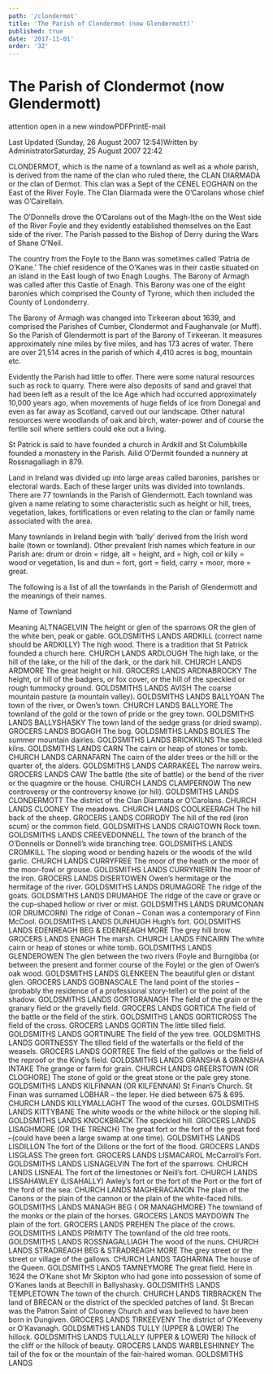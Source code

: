 ```yaml
---
path: '/clondermot'
title: 'The Parish of Clondermot (now Glendermott)'
published: true
date: '2017-11-01'
order: '32'
---
```



# The Parish of Clondermot (now Glendermott)

attention open in a new windowPDFPrintE-mail

Last Updated (Sunday, 26 August 2007 12:54)Written by AdministratorSaturday, 25 August 2007 22:42

CLONDERMOT, which is the name of a townland as well as a whole parish, is derived from the name of the clan who ruled there, the CLAN DIARMADA or the clan of Dermot. This clan was a Sept of the CENEL EOGHAIN on the East of the River Foyle. The Clan Diarmada were the O’Carolans whose chief was O’Cairellain.

The O’Donnells drove the O’Carolans out of the Magh-Ithe on the West side of the River Foyle and they evidently established themselves on the East side of the river. The Parish passed to the Bishop of Derry during the Wars of Shane O’Neil.


The country from the Foyle to the Bann was sometimes called ‘Patria de O’Kane.’ The chief residence of the O’Kanes was in their castle situated on an island in the East lough of two Enagh Loughs. The Barony of Armagh was called after this Castle of Enagh. This Barony was one of the eight baronies which comprised the County of Tyrone, which then included the County of Londonderry.

The Barony of Armagh was changed into Tirkeeran about 1639, and comprised the Parishes of Cumber, Clondermot and Faughanvale (or Muff). So the Parish of Glendermott is part of the Barony of Tirkeeran. It measures approximately nine miles by five miles, and has 173 acres of water. There are over 21,514 acres in the parish of which 4,410 acres is bog, mountain etc.

Evidently the Parish had little to offer. There were some natural resources such as rock to quarry. There were also deposits of sand and gravel that had been left as a result of the Ice Age which had occurred approximately 10,000 years ago, when movements of huge fields of ice from Donegal and even as far away as Scotland, carved out our landscape. Other natural resources were woodlands of oak and birch, water-power and of course the fertile soil where settlers could eke out a living.

St Patrick is said to have founded a church in Ardkill and St Columbkille founded a monastery in the Parish. Ailid O’Dermit founded a nunnery at Rossnagalliagh in 879.

Land in Ireland was divided up into large areas called baronies, parishes or electoral wards. Each of these larger units was divided into townlands. There are 77 townlands in the Parish of Glendermott. Each townland was given a name relating to some characteristic such as height or hill, trees, vegetation, lakes, fortifications or even relating to the clan or family name associated with the area.

Many townlands in Ireland begin with ‘bally’ derived from the Irish word baile (town or townland). Other prevalent Irish names which feature in our Parish are: drum or droin = ridge, alt = height, ard = high, coil or killy = wood or vegetation, lis and dun = fort, gort = field, carry = moor, more = great.

The following is a list of all the townlands in the Parish of Glendermott and the meanings of their names.


Name of Townland

Meaning
ALTNAGELVIN
	The height or glen of the sparrows OR the glen of the white ben, peak or gable.
GOLDSMITHS LANDS
ARDKILL (correct name should be ARDKILLY)	The high wood. There is a tradition that St Patrick founded a church here.
CHURCH LANDS
ARDLOUGH	The high lake, or the hill of the lake, or the hill of the dark, or the dark hill.
CHURCH LANDS
ARDMORE	The great height or hill.
GROCERS LANDS
ARDNABROCKY	The height, or hill of the badgers, or fox cover, or the hill of the speckled or rough tummocky ground.
GOLDSMITHS LANDS
AVISH	The coarse mountain pasture (a mountain valley).
GOLDSMITHS LANDS
BALLYOAN	The town of the river, or Owen’s town.
CHURCH LANDS
BALLYORE	The townland of the gold or the town of pride or the grey town.
GOLDSMITHS LANDS
BALLYSHASKY	The town land of the sedge grass (or dried swamp).
GROCERS LANDS
BOGAGH	The bog.
GOLDSMITHS LANDS
BOLIES	The summer mountain dairies.
GOLDSMITHS LANDS
BRICKKILNS	The speckled kilns.
GOLDSMITHS LANDS
CARN	The cairn or heap of stones or tomb.
CHURCH LANDS
CARNAFARN	The cairn of the alder trees or the hill or the quarter of, the alders.
GOLDSMITHS LANDS
CARRAKEEL	The narrow weirs.
GROCERS LANDS
CAW	The battle (the site of battle) or the bend of the river or the quagmire or the house.
CHURCH LANDS
CLAMPERNOW	The new controversy or the controversy knowe (or hill).
GOLDSMITHS LANDS
CLONDERMOTT	The district of the Clan Diarmata or O’Carolans.
CHURCH LANDS
CLOONEY	The meadows.
CHURCH LANDS
COOLKEERAGH	The hill back of the sheep.
GROCERS LANDS
CORRODY	The hill of the red (iron scum) or the common field.
GOLDSMITHS LANDS
CRAIGTOWN	Rock town.
GOLDSMITHS LANDS
CREEVEDONNELL	The town of the branch of the O’Donnells or Donnell’s wide branching tree.
GOLDSMITHS LANDS
CROMKILL	The sloping wood or bending hazels or the woods of the wild garlic.
CHURCH LANDS
CURRYFREE	The moor of the heath or the moor of the moor-fowl or grouse.
GOLDSMITHS LANDS
CURRYNIERIN	The moor of the iron.
GROCERS LANDS
DISERTOWEN	Owen’s hermitage or the hermitage of the river.
GOLDSMITHS LANDS
DRUMAGORE	The ridge of the goats.
GOLDSMITHS LANDS
DRUMAHOE	The ridge of the cave or grave or the cup-shaped hollow or river or mist.
GOLDSMITHS LANDS
DRUMCONAN (OR DRUMCORN)	The ridge of Conan – Conan was a contemporary of Finn McCool.
GOLDSMITHS LANDS
DUNHUGH	Hugh’s fort.
GOLDSMITHS LANDS
EDENREAGH BEG & EDENREAGH MORE	The grey hill brow.
GROCERS LANDS
ENAGH	The marsh.
CHURCH LANDS
FINCAIRN	The white cairn or heap of stones or white tomb.
GOLDSMITHS LANDS
GLENDEROWEN	The glen between the two rivers (Foyle and Burngibba (or between the present and former course of the Foyle) or the glen of Owen’s oak wood.
GOLDSMITHS LANDS
GLENKEEN	The beautiful glen or distant glen.
GROCERS LANDS
GOBNASCALE	The land point of the stories – (probably the residence of a professional story-teller) or the point of the shadow.
GOLDSMITHS LANDS
GORTGRANAGH	The field of the grain or the granary field or the gravelly field.
GROCERS LANDS
GORTICA	The field of the battle or the field of the stirk.
GOLDSMITHS LANDS
GORTICROSS	The field of the cross.
GROCERS LANDS
GORTIN	The little tilled field.
GOLDSMITHS LANDS
GORTINURE	The field of the yew tree.
GOLDSMITHS LANDS
GORTNESSY	The tilled field of the waterfalls or the field of the weasels.
GROCERS LANDS
GORTREE	The field of the gallows or the field of the reproof or the King’s field.
GOLDSMITHS LANDS
GRANSHA & GRANSHA INTAKE	The grange or farm for grain.
CHURCH LANDS
GREERSTOWN (OR CLOGHORE)	The stone of gold or the great stone or the pale grey stone.
GOLDSMITHS LANDS
KILFINNAN (OR KILFENNAN)	St Finan’s Church. St Finan was surnamed LOBHAR – the leper. He died between 675 & 695.
CHURCH LANDS
KILLYMALLAGHT	The wood of the curses.
GOLDSMITHS LANDS
KITTYBANE	The white woods or the white hillock or the sloping hill.
GOLDSMITHS LANDS
KNOCKBRACK	The speckled hill.
GROCERS LANDS
LISAGHMORE (OR THE TRENCH)	The great fort or the fort of the great ford –(could have been a large swamp at one time).
GOLDSMITHS LANDS
LISDILLON	The fort of the Dillons or the fort of the flood.
GROCERS LANDS
LISGLASS	The green fort.
GROCERS LANDS
LISMACAROL	McCarroll’s Fort.
GOLDSMITHS LANDS
LISNAGELVIN	The fort of the sparrows.
CHURCH LANDS
LISNEAL	The fort of the limestones or Neill’s fort.
CHURCH LANDS
LISSAHAWLEY (LISAHALLY)	Awley’s fort or the fort of the Port or the fort of the ford of the sea.
CHURCH LANDS
MAGHERACANON	The plain of the Canons or the plain of the cannon or the plain of the white-faced hills.
GOLDSMITHS LANDS
MANAGH BEG ( OR MANAGHMORE)	The townland of the monks or the plain of the horses.
GROCERS LANDS
MAYDOWN	The plain of the fort.
GROCERS LANDS
PREHEN	The place of the crows.
GOLDSMITHS LANDS
PRIMITY	The townland of the old tree roots.
GOLDSMITHS LANDS
ROSSNAGALLIAGH	The wood of the nuns.
CHURCH LANDS
STRADREAGH BEG & STRADREAGH MORE	The grey street or the street or village of the gallows.
CHURCH LANDS
TAGHARINA	The house of the Queen.
GOLDSMITHS LANDS
TAMNEYMORE	The great field. Here in 1624 the O’Kane shot Mr Skipton who had gone into possession of some of O’Kanes lands at Beechill in Ballyshasky.
GOLDSMITHS LANDS
TEMPLETOWN	The town of the church.
CHURCH LANDS
TIRBRACKEN	The land of BRECAN or the district of the speckled patches of land. St Brecan was the Patron Saint of Clooney Church and was believed to have been born in Dungiven.
GROCERS LANDS
TIRKEEVENY	The district of O’Keeveny or O’Kavanagh.
GOLDSMITHS LANDS
TULLY (UPPER & LOWER)	The hillock.
GOLDSMITHS LANDS
TULLALLY (UPPER & LOWER)	The hillock of the cliff or the hillock of beauty.
GROCERS LANDS
WARBLESHINNEY	The tail of the fox or the mountain of the fair-haired woman.
GOLDSMITHS LANDS
